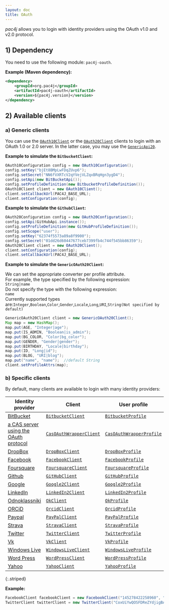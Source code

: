 ```yaml
---
layout: doc
title: OAuth
---
```


*pac4j* allows you to login with identity providers using the OAuth v1.0 and v2.0 protocol.

## 1) Dependency

You need to use the following module: `pac4j-oauth`.

**Example (Maven dependency):**

```xml
<dependency>
    <groupId>org.pac4j</groupId>
    <artifactId>pac4j-oauth</artifactId>
    <version>${pac4j.version}</version>
</dependency>
```

## 2) Available clients

### a) Generic clients

You can use the [`OAuth10Client`](https://github.com/pac4j/pac4j/blob/master/pac4j-oauth/src/main/java/org/pac4j/oauth/client/OAuth10Client.java) or the [`OAuth20Client`](https://github.com/pac4j/pac4j/blob/master/pac4j-oauth/src/main/java/org/pac4j/oauth/client/OAuth20Client.java) clients to login with an OAuth 1.0 or 2.0 server.
In the latter case, you may use the [`GenericApi20`](https://github.com/pac4j/pac4j/blob/master/pac4j-oauth/src/main/java/org/pac4j/scribe/builder/api/GenericApi20.java).

**Example to simulate the `BitbucketClient`:**

```java
OAuth10Configuration config = new OAuth10Configuration();
config.setKey("bjEt8BMpLwFDqZUvp6");
config.setSecret("NN6fVXRTcV2qYVejVLZqxBRqHgn3ygD4");
config.setApi(new BitBucketApi());
config.setProfileDefinition(new BitbucketProfileDefinition());
OAuth10Client client = new OAuth10Client();
client.setCallbackUrl(PAC4J_BASE_URL);
client.setConfiguration(config);
```

**Example to simulate the `GithubClient`:**

```java
OAuth20Configuration config = new OAuth20Configuration();
config.setApi(GitHubApi.instance());
config.setProfileDefinition(new GitHubProfileDefinition());
config.setScope("user");
config.setKey("62374f5573a89a8f9900");
config.setSecret("01dd26d60447677ceb7399fb4c744f545bb86359");
OAuth20Client client = new OAuth20Client();
client.setConfiguration(config);
client.setCallbackUrl(PAC4J_BASE_URL);
```

**Example to simulate the `GenericOAuth20Client`:**

We can set the appropriate converter per profile attribute.    
For example, the type specified by the following expression:    
`String|name`    
Do not specify the type with the following expression:    
`name`    
Currently supported types are:`Integer`,`Boolean`,`Color`,`Gender`,`Locale`,`Long`,`URI`,`String(Not specified by default)`   
```java
GenericOAuth20Client client = new GenericOAuth20Client();
Map map = new HashMap();
map.put(AGE, "Integer|age");
map.put(IS_ADMIN, "Boolean|is_admin");
map.put(BG_COLOR, "Color|bg_color");
map.put(GENDER, "Gender|gender");
map.put(BIRTHDAY, "Locale|birthday");
map.put(ID, "Long|id");
map.put(BLOG, "URI|blog");
map.put("name", "name");  //default String
client.setProfileAttrs(map);
```

### b) Specific clients

By default, many clients are available to login with many identity providers:

| Identity provider | Client | User profile |
|-------------------|--------|---------|
| [BitBucket](https://bitbucket.org) | [`BitbucketClient`](https://github.com/pac4j/pac4j/blob/master/pac4j-oauth/src/main/java/org/pac4j/oauth/client/BitbucketClient.java) | [`BitbucketProfile`](https://github.com/pac4j/pac4j/blob/master/pac4j-oauth/src/main/java/org/pac4j/oauth/profile/bitbucket/BitbucketProfile.java) |
| [a CAS server using the OAuth protocol](https://apereo.github.io/cas/4.2.x/installation/OAuth-OpenId-Authentication.html) | [`CasOAuthWrapperClient`](https://github.com/pac4j/pac4j/blob/master/pac4j-oauth/src/main/java/org/pac4j/oauth/client/CasOAuthWrapperClient.java) | [`CasOAuthWrapperProfile`](https://github.com/pac4j/pac4j/blob/master/pac4j-oauth/src/main/java/org/pac4j/oauth/profile/casoauthwrapper/CasOAuthWrapperProfile.java) |
| [DropBox](https://www.dropbox.com) | [`DropBoxClient`](https://github.com/pac4j/pac4j/blob/master/pac4j-oauth/src/main/java/org/pac4j/oauth/client/DropBoxClient.java) | [`DropBoxProfile`](https://github.com/pac4j/pac4j/blob/master/pac4j-oauth/src/main/java/org/pac4j/oauth/profile/dropbox/DropBoxProfile.java) |
| [Facebook](https://www.facebook.com/) | [`FacebookClient`](https://github.com/pac4j/pac4j/blob/master/pac4j-oauth/src/main/java/org/pac4j/oauth/client/FacebookClient.java) | [`FacebookProfile`](https://github.com/pac4j/pac4j/blob/master/pac4j-oauth/src/main/java/org/pac4j/oauth/profile/facebook/FacebookProfile.java) |
| [Foursquare](https://www.foursquare.com) | [`FoursquareClient`](https://github.com/pac4j/pac4j/blob/master/pac4j-oauth/src/main/java/org/pac4j/oauth/client/FoursquareClient.java) | [`FoursquareProfile`](https://github.com/pac4j/pac4j/blob/master/pac4j-oauth/src/main/java/org/pac4j/oauth/profile/foursquare/FoursquareProfile.java) |
| [Github](https://github.com) | [`GitHubClient`](https://github.com/pac4j/pac4j/blob/master/pac4j-oauth/src/main/java/org/pac4j/oauth/client/GitHubClient.java) | [`GitHubProfile`](https://github.com/pac4j/pac4j/blob/master/pac4j-oauth/src/main/java/org/pac4j/oauth/profile/github/GitHubProfile.java) |
| [Google](https://www.google.com) | [`Google2Client`](https://github.com/pac4j/pac4j/blob/master/pac4j-oauth/src/main/java/org/pac4j/oauth/client/Google2Client.java) | [`Google2Profile`](https://github.com/pac4j/pac4j/blob/master/pac4j-oauth/src/main/java/org/pac4j/oauth/profile/google2/Google2Profile.java) |
| [LinkedIn](https://www.linkedin.com/) | [`LinkedIn2Client`](https://github.com/pac4j/pac4j/blob/master/pac4j-oauth/src/main/java/org/pac4j/oauth/client/LinkedIn2Client.java) | [`LinkedIn2Profile`](https://github.com/pac4j/pac4j/blob/master/pac4j-oauth/src/main/java/org/pac4j/oauth/profile/linkedin2/LinkedIn2Profile.java) |
| [Odnoklassniki](https://ok.ru/) | [`OkClient`](https://github.com/pac4j/pac4j/blob/master/pac4j-oauth/src/main/java/org/pac4j/oauth/client/OkClient.java) | [`OkProfile`](https://github.com/pac4j/pac4j/blob/master/pac4j-oauth/src/main/java/org/pac4j/oauth/profile/ok/OkProfile.java) |
| [ORCiD](http://orcid.org/) | [`OrcidClient`](https://github.com/pac4j/pac4j/blob/master/pac4j-oauth/src/main/java/org/pac4j/oauth/client/OrcidClient.java) | [`OrcidProfile`](https://github.com/pac4j/pac4j/blob/master/pac4j-oauth/src/main/java/org/pac4j/oauth/profile/orcid/OrcidProfile.java) |
| [Paypal](https://www.paypal.com) | [`PayPalClient`](https://github.com/pac4j/pac4j/blob/master/pac4j-oauth/src/main/java/org/pac4j/oauth/client/PayPalClient.java) | [`PayPalProfile`](https://github.com/pac4j/pac4j/blob/master/pac4j-oauth/src/main/java/org/pac4j/oauth/profile/paypal/PayPalProfile.java) |
| [Strava](https://www.strava.com/) | [`StravaClient`](https://github.com/pac4j/pac4j/blob/master/pac4j-oauth/src/main/java/org/pac4j/oauth/client/StravaClient.java) | [`StravaProfile`](https://github.com/pac4j/pac4j/blob/master/pac4j-oauth/src/main/java/org/pac4j/oauth/profile/strava/StravaProfile.java) |
| [Twitter](https://twitter.com/) | [`TwitterClient`](https://github.com/pac4j/pac4j/blob/master/pac4j-oauth/src/main/java/org/pac4j/oauth/client/TwitterClient.java) | [`TwitterProfile`](https://github.com/pac4j/pac4j/blob/master/pac4j-oauth/src/main/java/org/pac4j/oauth/profile/twitter/TwitterProfile.java) |
| [Vk](https://vk.com/) | [`VkClient`](https://github.com/pac4j/pac4j/blob/master/pac4j-oauth/src/main/java/org/pac4j/oauth/client/VkClient.java) | [`VkProfile`](https://github.com/pac4j/pac4j/blob/master/pac4j-oauth/src/main/java/org/pac4j/oauth/profile/vk/VkProfile.java) |
| [Windows Live](https://login.live.com/) | [`WindowsLiveClient`](https://github.com/pac4j/pac4j/blob/master/pac4j-oauth/src/main/java/org/pac4j/oauth/client/WindowsLiveClient.java) | [`WindowsLiveProfile`](https://github.com/pac4j/pac4j/blob/master/pac4j-oauth/src/main/java/org/pac4j/oauth/profile/windowslive/WindowsLiveProfile.java) |
| [Word Press](https://wordpress.com) | [`WordPressClient`](https://github.com/pac4j/pac4j/blob/master/pac4j-oauth/src/main/java/org/pac4j/oauth/client/WordPressClient.java) | [`WordPressProfile`](https://github.com/pac4j/pac4j/blob/master/pac4j-oauth/src/main/java/org/pac4j/oauth/profile/wordpress/WordPressProfile.java) |
| [Yahoo](https://www.yahoo.com) | [`YahooClient`](https://github.com/pac4j/pac4j/blob/master/pac4j-oauth/src/main/java/org/pac4j/oauth/client/YahooClient.java) | [`YahooProfile`](https://github.com/pac4j/pac4j/blob/master/pac4j-oauth/src/main/java/org/pac4j/oauth/profile/yahoo/YahooProfile.java) |
{:.striped}

**Example:**

```java
FacebookClient facebookClient = new FacebookClient("145278422258960", "be21409ba8f39b5dae2a7de525484da8");
TwitterClient twitterClient = new TwitterClient("CoxUiYwQOSFDReZYdjigBA", "2kAzunH5Btc4gRSaMr7D7MkyoJ5u1VzbOOzE8rBofs");
```
